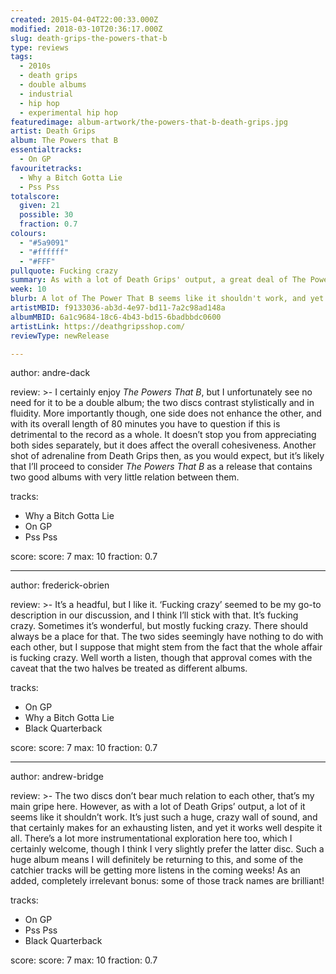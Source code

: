 ```yaml
---
created: 2015-04-04T22:00:33.000Z
modified: 2018-03-10T20:36:17.000Z
slug: death-grips-the-powers-that-b
type: reviews
tags:
  - 2010s
  - death grips
  - double albums
  - industrial
  - hip hop
  - experimental hip hop
featuredimage: album-artwork/the-powers-that-b-death-grips.jpg
artist: Death Grips
album: The Powers that B
essentialtracks:
  - On GP
favouritetracks:
  - Why a Bitch Gotta Lie
  - Pss Pss
totalscore:
  given: 21
  possible: 30
  fraction: 0.7
colours:
  - "#5a9091"
  - "#ffffff"
  - "#FFF"
pullquote: Fucking crazy
summary: As with a lot of Death Grips' output, a great deal of The Powers That B seems like it shouldn't work. It's just a huge, crazy wall of sound, and that makes for an exhausting listen; yet it works well despite it all.
week: 10
blurb: A lot of The Power That B seems like it shouldn't work, and yet it does. It's a huge, crazy wall of sound, and that makes for an exhausting listen.
artistMBID: f9133036-ab3d-4e97-bd11-7a2c98ad148a
albumMBID: 6a1c9684-18c6-4b43-bd15-6badbbdc0600
artistLink: https://deathgripsshop.com/
reviewType: newRelease

---
```


author: andre-dack

review: >-
  I certainly enjoy *The Powers That B*, but I unfortunately see no need for it to be a double album; the two discs contrast stylistically and in fluidity. More importantly though, one side does not enhance the other, and with its overall length of 80 minutes you have to question if this is detrimental to the record as a whole. It doesn’t stop you from appreciating both sides separately, but it does affect the overall cohesiveness. Another shot of adrenaline from Death Grips then, as you would expect, but it’s likely that I’ll proceed to consider *The Powers That B* as a release that contains two good albums with very little relation between them.

tracks:
  - Why a Bitch Gotta Lie
  - ­On GP
  - ­Pss Pss

score:
  score: 7
  max: 10
  fraction: 0.7

---
author: frederick-obrien

review: >-
  It’s a headful, but I like it. ‘Fucking crazy’ seemed to be my go-to description in our discussion, and I think I’ll stick with that. It’s fucking crazy. Sometimes it’s wonderful, but mostly fucking crazy. There should always be a place for that. The two sides seemingly have nothing to do with each other, but I suppose that might stem from the fact that the whole affair is fucking crazy. Well worth a listen, though that approval comes with the caveat that the two halves be treated as different albums.

tracks:
  - On GP
  - ­Why a Bitch Gotta Lie
  - ­Black Quarterback

score:
  score: 7
  max: 10
  fraction: 0.7

---
author: andrew-bridge

review: >- 
  The two discs don’t bear much relation to each other, that’s my main gripe here. However, as with a lot of Death Grips’ output, a lot of it seems like it shouldn’t work. It’s just such a huge, crazy wall of sound, and that certainly makes for an exhausting listen, and yet it works well despite it all. There’s a lot more instrumentational exploration here too, which I certainly welcome, though I think I very slightly prefer the latter disc. Such a huge album means I will definitely be returning to this, and some of the catchier tracks will be getting more listens in the coming weeks! As an added, completely irrelevant bonus: some of those track names are brilliant!

tracks:
  - On GP
  - ­Pss Pss
  - ­Black Quarterback

score:
  score: 7
  max: 10
  fraction: 0.7
